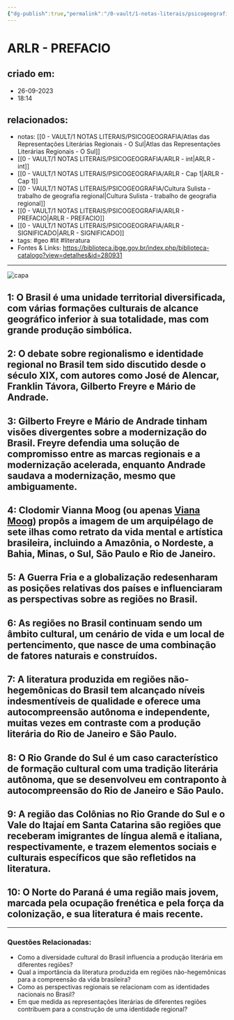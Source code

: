 ```yaml
---
{"dg-publish":true,"permalink":"/0-vault/1-notas-literais/psicogeografia/arlr-prefacio/","tags":["geo","lit","literatura"],"dgHomeLink":true,"dgShowLocalGraph":true,"dgShowFileTree":true,"dgEnableSearch":true,"noteIcon":""}
---
```


# ARLR - PREFACIO

## criado em: 
- 26-09-2023
- 18:14
## relacionados:
- notas: [[0 - VAULT/1 NOTAS LITERAIS/PSICOGEOGRAFIA/Atlas das Representações Literárias Regionais - O Sul\|Atlas das Representações Literárias Regionais - O Sul]]
- [[0 - VAULT/1 NOTAS LITERAIS/PSICOGEOGRAFIA/ARLR - int\|ARLR - int]]
- [[0 - VAULT/1 NOTAS LITERAIS/PSICOGEOGRAFIA/ARLR - Cap 1\|ARLR - Cap 1]]
- [[0 - VAULT/1 NOTAS LITERAIS/PSICOGEOGRAFIA/Cultura Sulista - trabalho de geografia regional\|Cultura Sulista - trabalho de geografia regional]]
- [[0 - VAULT/1 NOTAS LITERAIS/PSICOGEOGRAFIA/ARLR - PREFACIO\|ARLR - PREFACIO]]
- [[0 - VAULT/1 NOTAS LITERAIS/PSICOGEOGRAFIA/ARLR - SIGNIFICADO\|ARLR - SIGNIFICADO]]
- tags: #geo #lit #literatura 
- Fontes & Links: https://biblioteca.ibge.gov.br/index.php/biblioteca-catalogo?view=detalhes&id=280931
---

![capa](https://cdn.rcn67.com.br/upload/dn_noticia/2016/11/93525.jpg)


## 1: O Brasil é uma unidade territorial diversificada, com várias formações culturais de alcance geográfico inferior à sua totalidade, mas com grande produção simbólica.

## 2: O debate sobre regionalismo e identidade regional no Brasil tem sido discutido desde o século XIX, com autores como José de Alencar, Franklin Távora, Gilberto Freyre e Mário de Andrade.

## 3: Gilberto Freyre e Mário de Andrade tinham visões divergentes sobre a modernização do Brasil. Freyre defendia uma solução de compromisso entre as marcas regionais e a modernização acelerada, enquanto Andrade saudava a modernização, mesmo que ambiguamente.

## 4: Clodomir Vianna Moog (ou apenas [Viana Moog](https://pt.wikipedia.org/wiki/Viana_Moog)) propôs a imagem de um arquipélago de sete ilhas como retrato da vida mental e artística brasileira, incluindo a Amazônia, o Nordeste, a Bahia, Minas, o Sul, São Paulo e Rio de Janeiro.

## 5: A Guerra Fria e a globalização redesenharam as posições relativas dos países e influenciaram as perspectivas sobre as regiões no Brasil.

## 6: As regiões no Brasil continuam sendo um âmbito cultural, um cenário de vida e um local de pertencimento, que nasce de uma combinação de fatores naturais e construídos.

## 7: A literatura produzida em regiões não-hegemônicas do Brasil tem alcançado níveis indesmentíveis de qualidade e oferece uma autocompreensão autônoma e independente, muitas vezes em contraste com a produção literária do Rio de Janeiro e São Paulo.

## 8: O Rio Grande do Sul é um caso característico de formação cultural com uma tradição literária autônoma, que se desenvolveu em contraponto à autocompreensão do Rio de Janeiro e São Paulo.

## 9: A região das Colônias no Rio Grande do Sul e o Vale do Itajaí em Santa Catarina são regiões que receberam imigrantes de língua alemã e italiana, respectivamente, e trazem elementos sociais e culturais específicos que são refletidos na literatura.

## 10: O Norte do Paraná é uma região mais jovem, marcada pela ocupação frenética e pela força da colonização, e sua literatura é mais recente.

---

### Questões Relacionadas:
- Como a diversidade cultural do Brasil influencia a produção literária em diferentes regiões? 
- Qual a importância da literatura produzida em regiões não-hegemônicas para a compreensão da vida brasileira?
- Como as perspectivas regionais se relacionam com as identidades nacionais no Brasil?
- Em que medida as representações literárias de diferentes regiões contribuem para a construção de uma identidade regional?